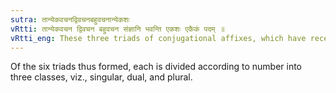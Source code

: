 ```yaml
---
sutra: तान्येकवचनद्विवचनबहुवचनान्येकशः
vRtti: तान्येकवचन द्विवचन बहुवचन संज्ञानि भवन्ति एकशः एकैकं पदम् ॥
vRtti_eng: These three triads of conjugational affixes, which have received the names of Lowest &c, are called (as regard the three expressions in each triad) severally 'the expression for one' (singular) 'the expression for two' (dual), and 'the expression for many' (plural).
---
```

Of the six triads thus formed, each is divided according to number into three classes, viz., singular, dual, and plural.
